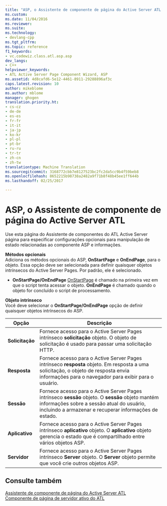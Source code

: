 ```yaml
---
title: "ASP, o Assistente de componente de página do Active Server ATL | Documentos do Microsoft"
ms.custom: 
ms.date: 11/04/2016
ms.reviewer: 
ms.suite: 
ms.technology:
- devlang-cpp
ms.tgt_pltfrm: 
ms.topic: reference
f1_keywords:
- vc.codewiz.class.atl.asp.asp
dev_langs:
- C++
helpviewer_keywords:
- ATL Active Server Page Component Wizard, ASP
ms.assetid: 4d8cafd6-5e12-4461-8911-29288896af3c
caps.latest.revision: 10
author: mikeblome
ms.author: mblome
manager: ghogen
translation.priority.ht:
- cs-cz
- de-de
- es-es
- fr-fr
- it-it
- ja-jp
- ko-kr
- pl-pl
- pt-br
- ru-ru
- tr-tr
- zh-cn
- zh-tw
translationtype: Machine Translation
ms.sourcegitcommit: 3168772cbb7e8127523bc2fc2da5cc9b4f59beb8
ms.openlocfilehash: 8652215b98738a2482a9f71b8f48b45ee1ff644b
ms.lasthandoff: 02/25/2017

---
```

# <a name="asp-atl-active-server-page-component-wizard"></a>ASP, o Assistente de componente de página do Active Server ATL
Use esta página do Assistente de componentes do ATL Active Server página para especificar configurações opcionais para manipulação de estado relacionadas ao componente ASP e informações.  
  
 **Métodos opcionais**  
 Adiciona os métodos opcionais do ASP, **OnStartPage** e **OnEndPage**, para o objeto. Essa opção deve ser selecionada para definir quaisquer objetos intrínsecos do Active Server Pages. Por padrão, ele é selecionado.  
  
-   **OnStartPage/OnEndPage** [OnStartPage](https://msdn.microsoft.com/library/ms691624.aspx) é chamado na primeira vez em que o script tenta acessar o objeto. **OnEndPage** é chamado quando o objeto for concluído o script de processamento.  
  
 **Objeto intrínseco**  
 Você deve selecionar o **OnStartPage/OnEndPage** opção de definir quaisquer objetos intrínsecos do ASP.  
  
|Opção|Descrição|  
|------------|-----------------|  
|**Solicitação**|Fornece acesso para o Active Server Pages intrínseco **solicitação** objeto. O objeto de solicitação é usado para passar uma solicitação HTTP.|  
|**Resposta**|Fornece acesso para o Active Server Pages intrínseco **resposta** objeto. Em resposta a uma solicitação, o objeto de resposta envia informações para o navegador para exibir para o usuário.|  
|**Sessão**|Fornece acesso para o Active Server Pages intrínseco **sessão** objeto. O **sessão** objeto mantém informações sobre a sessão atual do usuário, incluindo a armazenar e recuperar informações de estado.|  
|**Aplicativo**|Fornece acesso para o Active Server Pages intrínseco **aplicativo** objeto. O **aplicativo** objeto gerencia o estado que é compartilhado entre vários objetos ASP.|  
|**Servidor**|Fornece acesso para o Active Server Pages intrínseco **Server** objeto. O **Server** objeto permite que você crie outros objetos ASP.|  
  
## <a name="see-also"></a>Consulte também  
 [Assistente de componente de página do Active Server ATL](../../atl/reference/atl-active-server-page-component-wizard.md)   
 [Componente de página de servidor ativo do ATL](../../atl/reference/adding-an-atl-active-server-page-component.md)


